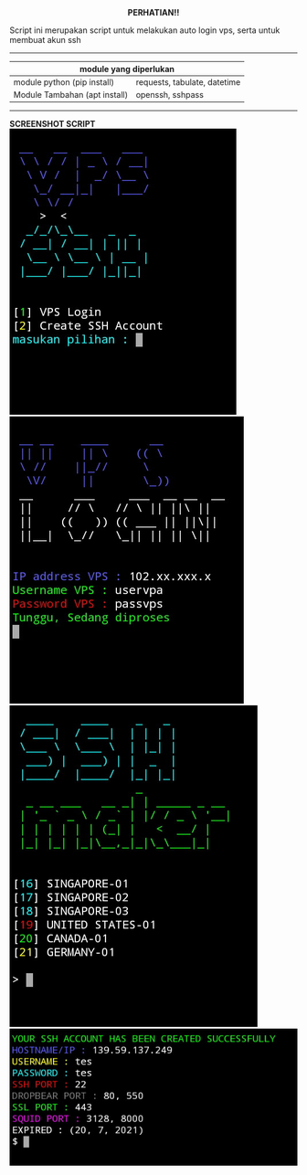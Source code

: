 <center>
<b>PERHATIAN!!</b>
</center>
<p>Script ini merupakan script untuk melakukan auto login vps, serta untuk membuat akun ssh</p>
<hr>
<table>
<thead>
<th colspan="2">module yang diperlukan</th>
</thead>
<tbody>
<tr>
<td>module python (pip install)</td>
<td>requests, tabulate, datetime</td>
</tr>
<tr>
<td>Module Tambahan (apt install)</td>
<td>openssh, sshpass</td>
</tr>
</tbody>
</table>
<hr>
<b>SCREENSHOT SCRIPT</b>
<img src="main.jpg"/>
<img src="vps.jpg"/>
<img src="ssh.jpg"/>
<img src="ssh2.jpg"/>
</body>
</html>
